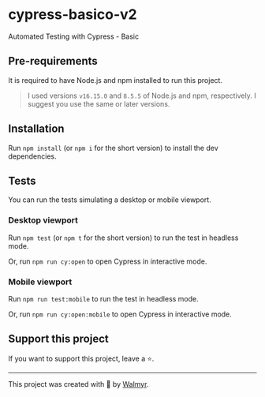 # cypress-basico-v2

Automated Testing with Cypress - Basic

## Pre-requirements

It is required to have Node.js and npm installed to run this project.

> I used versions `v16.15.0` and `8.5.5` of Node.js and npm, respectively. I suggest you use the same or later versions.

## Installation

Run `npm install` (or `npm i` for the short version) to install the dev dependencies.

## Tests
You can run the tests simulating a desktop or mobile viewport.

### Desktop viewport
Run `npm test` (or `npm t` for the short version) to run the test in headless mode.

Or, run `npm run cy:open` to open Cypress in interactive mode.

### Mobile viewport
Run `npm run test:mobile` to run the test in headless mode.

Or, run `npm run cy:open:mobile` to open Cypress in interactive mode.

## Support this project

If you want to support this project, leave a ⭐.

___

This project was created with 💚 by [Walmyr](https://walmyr.dev).